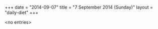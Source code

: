 +++
date = "2014-09-07"
title = "7 September 2014 (Sunday)"
layout = "daily-diet"
+++


\<no entries\>
